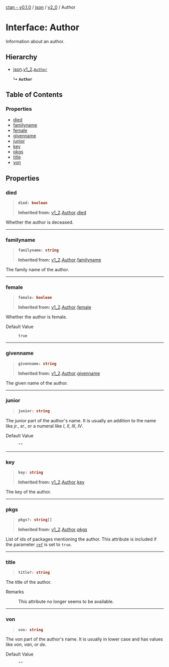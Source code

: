 [ctan - v0.1.0](../README.md) / [json](../modules/json.md) / [v2\_0](../modules/json.v2_0.md) / Author

# Interface: Author

Information about an author.

## Hierarchy

- [json](../modules/json.md)**.**[v1_2](../modules/json.v1_2.md)**.**<code>[Author](json.v1_2.Author.md)</code>

  ↳ **`Author`**

## Table of Contents

### Properties

- [died](json.v2_0.Author.md#died)
- [familyname](json.v2_0.Author.md#familyname)
- [female](json.v2_0.Author.md#female)
- [givenname](json.v2_0.Author.md#givenname)
- [junior](json.v2_0.Author.md#junior)
- [key](json.v2_0.Author.md#key)
- [pkgs](json.v2_0.Author.md#pkgs)
- [title](json.v2_0.Author.md#title)
- [von](json.v2_0.Author.md#von)

## Properties

### died

> <b>
>
> ```typescript
> died: boolean
> ```
>
> </b>
>
> **Inherited from:** [v1_2](../modules/json.v1_2.md)**.**[Author](json.v1_2.Author.md)**.**[died](json.v1_2.Author.md#died)
>

Whether the author is deceased.

<dl>

</dl>

___

### familyname

> <b>
>
> ```typescript
> familyname: string
> ```
>
> </b>
>
> **Inherited from:** [v1_2](../modules/json.v1_2.md)**.**[Author](json.v1_2.Author.md)**.**[familyname](json.v1_2.Author.md#familyname)
>

The family name of the author.

<dl>

</dl>

___

### female

> <b>
>
> ```typescript
> female: boolean
> ```
>
> </b>
>
> **Inherited from:** [v1_2](../modules/json.v1_2.md)**.**[Author](json.v1_2.Author.md)**.**[female](json.v1_2.Author.md#female)
>

Whether the author is female.

<dl>
<dt> Default Value</dt>
<dd><p>

`true`

</p></dd>
</dl>

___

### givenname

> <b>
>
> ```typescript
> givenname: string
> ```
>
> </b>
>
> **Inherited from:** [v1_2](../modules/json.v1_2.md)**.**[Author](json.v1_2.Author.md)**.**[givenname](json.v1_2.Author.md#givenname)
>

The given name of the author.

<dl>

</dl>

___

### junior

> <b>
>
> ```typescript
> junior: string
> ```
>
> </b>

The junior part of the author's name.
It is usually an addition to the name like _jr._, _sr._,
or a numeral like _I_, _II_, _III_, _IV_.

<dl>
<dt> Default Value</dt>
<dd><p>

`""`

</p></dd>
</dl>

___

### key

> <b>
>
> ```typescript
> key: string
> ```
>
> </b>
>
> **Inherited from:** [v1_2](../modules/json.v1_2.md)**.**[Author](json.v1_2.Author.md)**.**[key](json.v1_2.Author.md#key)
>

The key of the author.

<dl>

</dl>

___

### pkgs

> <b>
>
> ```typescript
> pkgs?: string[]
> ```
>
> </b>
>
> **Inherited from:** [v1_2](../modules/json.v1_2.md)**.**[Author](json.v1_2.Author.md)**.**[pkgs](json.v1_2.Author.md#pkgs)
>

List of ids of packages mentioning the author.
This attribute is included
if the parameter [`ref`](json.v2_0.AuthorParameters.md#ref) is set to `true`.

<dl>

</dl>

___

### title

> <b>
>
> ```typescript
> title?: string
> ```
>
> </b>

The title of the author.

<dl>
<dt> Remarks</dt>
<dd><p>

This attribute no longer seems to be available.

</p></dd>
</dl>

___

### von

> <b>
>
> ```typescript
> von: string
> ```
>
> </b>

The von part of the author's name.
It is usually in lower case and has values like _von_, _van_, or _de_.

<dl>
<dt> Default Value</dt>
<dd><p>

`""`

</p></dd>
</dl>
